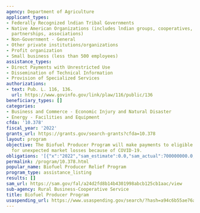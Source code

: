 ```yaml
---
agency: Department of Agriculture
applicant_types:
- Federally Recognized lndian Tribal Governments
- Native American Organizations (includes lndian groups, cooperatives, corporations,
  partnerships, associations)
- Non-Government - General
- Other private institutions/organizations
- Profit organization
- Small business (less than 500 employees)
assistance_types:
- Direct Payments with Unrestricted Use
- Dissemination of Technical Information
- Provision of Specialized Services
authorizations:
- text: Pub. L. 116, 136.
  url: https://www.govinfo.gov/link/plaw/116/public/136
beneficiary_types: []
categories:
- Business and Commerce - Economic Injury and Natural Disaster
- Energy - Facilities and Equipment
cfda: '10.378'
fiscal_year: '2022'
grants_url: https://grants.gov/search-grants?cfda=10.378
layout: program
objective: The Biofuel Producer Program will make payments to eligible biofuel producers
  for unexpected market losses because of COVID-19.
obligations: '[{"x":"2022","sam_estimate":0.0,"sam_actual":700000000.0,"usa_spending_actual":676398533.47},{"x":"2023","sam_estimate":0.0,"sam_actual":0.0,"usa_spending_actual":82878760.01},{"x":"2024","sam_estimate":0.0,"sam_actual":0.0,"usa_spending_actual":0.0}]'
permalink: /program/10.378.html
popular_name: Biofuel Producer Relief Program
program_type: assistance_listing
results: []
sam_url: https://sam.gov/fal/a24d2fd8b14b4301998abcb125cb1aac/view
sub-agency: Rural Business-Cooperative Service
title: Biofuel Producer Program
usaspending_url: https://www.usaspending.gov/search/?hash=a94c6b55ae76a247b90d239a7709c364
---
```

